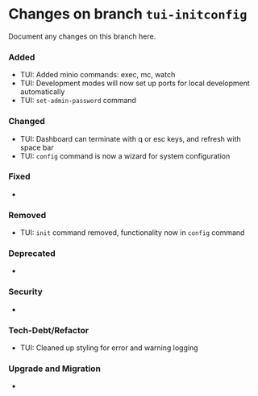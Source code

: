 # Changes on branch `tui-initconfig`
Document any changes on this branch here.
### Added
- TUI: Added minio commands: exec, mc, watch
- TUI: Development modes will now set up ports for local development automatically
- TUI: `set-admin-password` command

### Changed
- TUI: Dashboard can terminate with q or esc keys, and refresh with space bar
- TUI: `config` command is now a wizard for system configuration

### Fixed
- 

### Removed
- TUI: `init` command removed, functionality now in `config` command

### Deprecated
- 

### Security
- 

### Tech-Debt/Refactor
- TUI: Cleaned up styling for error and warning logging

### Upgrade and Migration
- 

